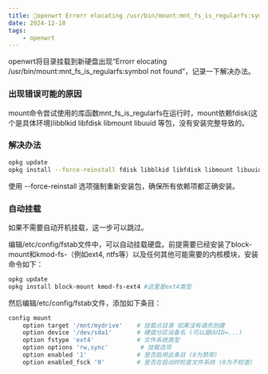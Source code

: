```yaml
---
title: 💯openwrt Errorr elocating /usr/bin/mount:mnt_fs_is_regularfs:symbol not found错误
date: 2024-12-18
tags: 
    - openwrt
---
```


openwrt将目录挂载到新硬盘出现“Errorr elocating /usr/bin/mount:mnt_fs_is_regularfs:symbol not found”，记录一下解决办法。

### 出现错误可能的原因

mount命令尝试使用的库函数mnt_fs_is_regularfs在运行时，mount依赖fdisk(这个是具体环境)libblkid libfdisk libmount libuuid 等包，没有安装完整导致的。

### 解决办法

```sh
opkg update
opkg install --force-reinstall fdisk libblkid libfdisk libmount libuuid
```

使用 --force-reinstall 选项强制重新安装包，确保所有依赖项都正确安装。
<!--more-->

### 自动挂载

如果不需要自动开机挂载，这一步可以跳过。

编辑/etc/config/fstab文件中，可以自动挂载硬盘。前提需要已经安装了block-mount和kmod-fs-<filesystem>（例如ext4, ntfs等）以及任何其他可能需要的内核模块，安装命令如下：

```sh
opkg update
opkg install block-mount kmod-fs-ext4 #这里是ext4类型
```

然后编辑/etc/config/fstab文件，添加如下条目：

```sh
config mount
    option target '/mnt/mydrive'    # 挂载点目录 如果没有请先创建
    option device '/dev/sda1'       # 硬盘分区设备名 (可以是UUID=...)
    option fstype 'ext4'            # 文件系统类型
    option options 'rw,sync'         # 挂载选项
    option enabled '1'              # 是否启用此条目 (0为禁用)
    option enabled_fsck '0'         # 是否在启动时检查文件系统 (0为不检查)
```
